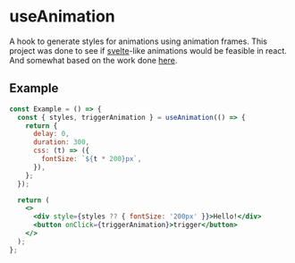 # useAnimation

A hook to generate styles for animations using animation frames.
This project was done to see if [svelte](https://svelte.dev/)-like animations would be feasible in react. And somewhat based on the work done [here](https://github.com/franciscop/use-animation-frame).

## Example

```jsx
const Example = () => {
  const { styles, triggerAnimation } = useAnimation(() => {
    return {
      delay: 0,
      duration: 300,
      css: (t) => ({
        fontSize: `${t * 200}px`,
      }),
    };
  });

  return (
    <>
      <div style={styles ?? { fontSize: '200px' }}>Hello!</div>
      <button onClick={triggerAnimation}>trigger</button>
    </>
  );
};
```
